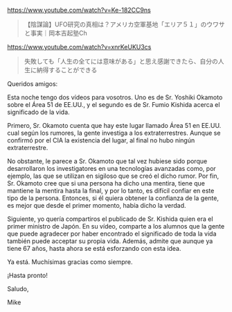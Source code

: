 https://www.youtube.com/watch?v=Ke-182CC9ns

> 【陰謀論】UFO研究の真相は？アメリカ空軍基地「エリア５１」のウワサと事実｜岡本吉起塾Ch

https://www.youtube.com/watch?v=xnrKeUKU3cs

> 失敗しても「人生の全てには意味がある」と思え感謝できたら、自分の人生に納得することができる

Queridos amigos:

Esta noche tengo dos vídeos para vosotros. Uno es de Sr. Yoshiki Okamoto sobre el Área 51 de EE.UU., y el segundo es de Sr. Fumio Kishida acerca el significado de la vida.

Primero, Sr. Okamoto cuenta que hay este lugar llamado Área 51 en EE.UU. cual según los rumores, la gente investiga a los extraterrestres. Aunque se confirmó por el CIA la existencia del lugar, al final no hubo ningún extraterrestre. 

No obstante, le parece a Sr. Okamoto que tal vez hubiese sido porque desarrollaron los investigatores en una tecnologías avanzadas como, por ejemplo, las que se utilizan en sigiloso que se creó el dicho rumor. Por fin, Sr. Okamoto cree que si una persona ha dicho una mentira, tiene que mantiene la mentira hasta la final, y por lo tanto, es difícil confiar en este tipo de la persona. Entonces, si él quiera obtener la confianza de la gente, es mejor que desde el primer momento, había dicho la verdad.

Siguiente, yo quería compartiros el publicado de Sr. Kishida quien era el primer ministro de Japón. En su vídeo, comparte a los alumnos que la gente que puede agradecer por haber encontrado el significado de toda la vida también puede acceptar su propia vida. Además, admite que aunque ya tiene 67 años, hasta ahora se está esforzando con esta idea.

Ya está. Muchísimas gracias como siempre.

¡Hasta pronto!

Saludo,

Mike
